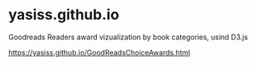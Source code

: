 # yasiss.github.io

Goodreads Readers award vizualization by book categories, usind D3.js

https://yasiss.github.io/GoodReadsChoiceAwards.html
